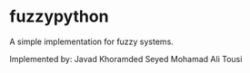 # fuzzypython
A simple implementation for fuzzy systems. 

Implemented by:
Javad Khoramded
Seyed Mohamad Ali Tousi
